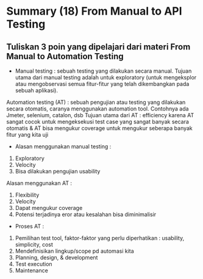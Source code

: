 # Summary (18) From Manual to API Testing
## Tuliskan 3 poin yang dipelajari dari materi From Manual to Automation Testing

- Manual testing		: sebuah testing yang dilakukan secara manual. Tujuan utama dari manual testing adalah untuk exploratory (untuk mengeksplor atau mengobservasi semua fitur-fitur yang telah dikembangkan pada sebuah aplikasi). 

Automation testing (AT) : sebuah pengujian atau testing yang dilakukan secara otomatis, caranya menggunakan automation tool. Contohnya ada Jmeter, selenium, catalon, dsb
Tujuan utama dari AT : efficiency karena AT sangat cocok untuk mengeksekusi test case yang sangat banyak secara otomatis & AT bisa mengukur coverage untuk mengukur seberapa banyak fitur yang kita uji

- Alasan menggunakan manual testing	: 
1.	Exploratory
2.	Velocity
3.	Bisa dilakukan pengujian usability

Alasan menggunakan AT : 
1.	Flexibility
2.	Velocity
3.	Dapat mengukur coverage
4.	Potensi terjadinya eror atau kesalahan bisa diminimalisir

- Proses AT :
1.	Pemilihan test tool, faktor-faktor yang perlu diperhatikan : usability, simplicity, cost
2.	Mendefinisikan lingkup/scope pd automasi kita
3.	Planning, design, & development
4.	Test execution
5.	Maintenance 
